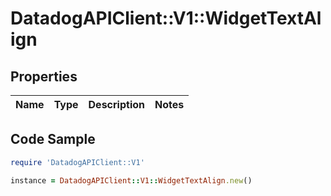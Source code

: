 # DatadogAPIClient::V1::WidgetTextAlign

## Properties

Name | Type | Description | Notes
------------ | ------------- | ------------- | -------------

## Code Sample

```ruby
require 'DatadogAPIClient::V1'

instance = DatadogAPIClient::V1::WidgetTextAlign.new()
```


